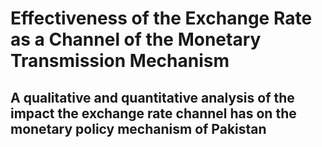 # Effectiveness of the Exchange Rate as a Channel of the Monetary Transmission Mechanism
## A qualitative and quantitative analysis of the impact the exchange rate channel has on the monetary policy mechanism of Pakistan
